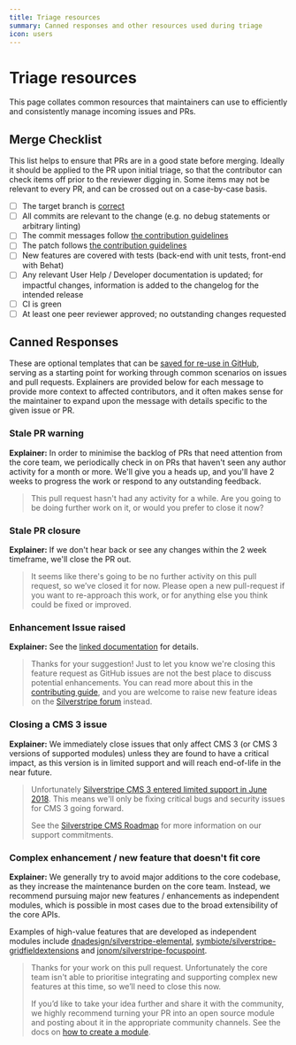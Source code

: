 ```yaml
---
title: Triage resources
summary: Canned responses and other resources used during triage
icon: users
---
```


# Triage resources

This page collates common resources that maintainers can use to efficiently and consistently manage incoming issues and PRs.

## Merge Checklist

This list helps to ensure that PRs are in a good state before merging. Ideally it should be applied to the PR upon initial triage, so that the contributor can check items off prior to the reviewer digging in. Some items may not be relevant to every PR, and can be crossed out on a case-by-case basis.

* [ ] The target branch is [correct](https://docs.silverstripe.org/en/4/contributing/code/#picking-the-right-version)
* [ ] All commits are relevant to the change (e.g. no debug statements or arbitrary linting)
* [ ] The commit messages follow [the contribution guidelines](https://docs.silverstripe.org/en/4/contributing/code/#commit-messages)
* [ ] The patch follows [the contribution guidelines](https://docs.silverstripe.org/en/4/contributing/code/)
* [ ] New features are covered with tests (back-end with unit tests, front-end with Behat)
* [ ] Any relevant User Help / Developer documentation is updated; for impactful changes, information is added to the changelog for the intended release
* [ ] CI is green
* [ ] At least one peer reviewer approved; no outstanding changes requested

## Canned Responses

These are optional templates that can be [saved for re-use in GitHub](https://docs.github.com/en/github/writing-on-github/working-with-saved-replies), serving as a starting point for working through common scenarios on issues and pull requests. Explainers are provided below for each message to provide more context to affected contributors, and it often makes sense for the maintainer to expand upon the message with details specific to the given issue or PR.

### Stale PR warning

**Explainer:** In order to minimise the backlog of PRs that need attention from the core team, we periodically check in on PRs that haven't seen any author activity for a month or more. We'll give you a heads up, and you'll have 2 weeks to progress the work or respond to any outstanding feedback.

> This pull request hasn't had any activity for a while. Are you going to be doing further work on it, or would you prefer to close it now?

### Stale PR closure

**Explainer:** If we don't hear back or see any changes within the 2 week timeframe, we'll close the PR out.

> It seems like there's going to be no further activity on this pull request, so we’ve closed it for now. Please open a new pull-request if you want to re-approach this work, or for anything else you think could be fixed or improved.

### Enhancement Issue raised

**Explainer:** See the [linked documentation](https://docs.silverstripe.org/en/4/contributing/issues_and_bugs/#feature-requests) for details.

> Thanks for your suggestion! Just to let you know we're closing this feature request as GitHub issues are not the best place to discuss potential enhancements. You can read more about this in the [contributing guide](https://docs.silverstripe.org/en/4/contributing/issues_and_bugs/#feature-requests), and you are welcome to raise new feature ideas on the [Silverstripe forum](https://forum.silverstripe.org/c/feature-ideas) instead.

### Closing a CMS 3 issue

**Explainer:** We immediately close issues that only affect CMS 3 (or CMS 3 versions of supported modules) unless they are found to have a critical impact, as this version is in limited support and will reach end-of-life in the near future.

> Unfortunately [Silverstripe CMS 3 entered limited support in June 2018](https://www.silverstripe.org/blog/update-on-silverstripe-5-x/). This means we'll only be fixing critical bugs and security issues for CMS 3 going forward.
>
> See the [Silverstripe CMS Roadmap](https://www.silverstripe.org/software/roadmap/) for more information on our support commitments.

### Complex enhancement / new feature that doesn't fit core

**Explainer:** We generally try to avoid major additions to the core codebase, as they increase the maintenance burden on the core team. Instead, we recommend pursuing major new features / enhancements as independent modules, which is possible in most cases due to the broad extensibility of the core APIs.

Examples of high-value features that are developed as independent modules include [dnadesign/silverstripe-elemental](https://github.com/dnadesign/silverstripe-elemental), [symbiote/silverstripe-gridfieldextensions](https://github.com/symbiote/silverstripe-gridfieldextensions) and [jonom/silverstripe-focuspoint](https://github.com/jonom/silverstripe-focuspoint).

> Thanks for your work on this pull request. Unfortunately the core team isn't able to prioritise integrating and supporting complex new features at this time, so we’ll need to close this now.
>
> If you’d like to take your idea further and share it with the community, we highly recommend turning your PR into an open source module and posting about it in the appropriate community channels. See the docs on [how to create a module](https://docs.silverstripe.org/en/4/developer_guides/extending/modules/#create).

